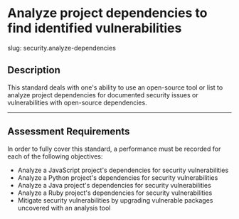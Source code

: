 # Analyze project dependencies to find identified vulnerabilities

slug: security.analyze-dependencies

## Description
This standard deals with one's ability to use an open-source tool or list to analyze project dependencies for documented security issues or vulnerabilities with open-source dependencies.

---
## Assessment Requirements
In order to fully cover this standard, a performance must be recorded for each of the following objectives:

- Analyze a JavaScript project's dependencies for security vulnerabilities
- Analyze a Python project's dependencies for security vulnerabilities
- Analyze a Java project's dependencies for security vulnerabilities
- Analyze a Ruby project's dependencies for security vulnerabilities
- Mitigate security vulnerabilities by upgrading vulnerable packages uncovered with an analysis tool
